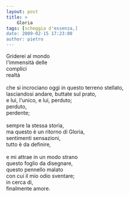```yaml
---
layout: post
title: >
    Gloria
tags: [scheggia d'essenza,]
date: 2009-02-15 17:23:00
author: pietro
---
```

Griderei al mondo<br/>l'immensità delle<br/>complici<br/>realtà<br/><br/>che si incrociano oggi in questo terreno stellato,<br/>lasciandosi andare, buttate sul prato,<br/>e lui, l'unico, e lui, perduto;<br/>perduto,<br/>perdente;<br/><br/>sempre la stessa storia,<br/>ma questo è un ritorno di Gloria,<br/>sentimenti sensazioni,<br/>tutto è da definire,<br/><br/>e mi attrae in un modo strano<br/>questo foglio da disegnare,<br/>questo pennello malato<br/>con cui il mio odio sventare;<br/>in cerca di,<br/>finalmente amore.
